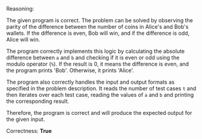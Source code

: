 Reasoning:

The given program is correct. The problem can be solved by observing the parity of the difference between the number of coins in Alice's and Bob's wallets. If the difference is even, Bob will win, and if the difference is odd, Alice will win.

The program correctly implements this logic by calculating the absolute difference between `a` and `b` and checking if it is even or odd using the modulo operator (`%`). If the result is 0, it means the difference is even, and the program prints 'Bob'. Otherwise, it prints 'Alice'.

The program also correctly handles the input and output formats as specified in the problem description. It reads the number of test cases `t` and then iterates over each test case, reading the values of `a` and `b` and printing the corresponding result.

Therefore, the program is correct and will produce the expected output for the given input.

Correctness: **True**